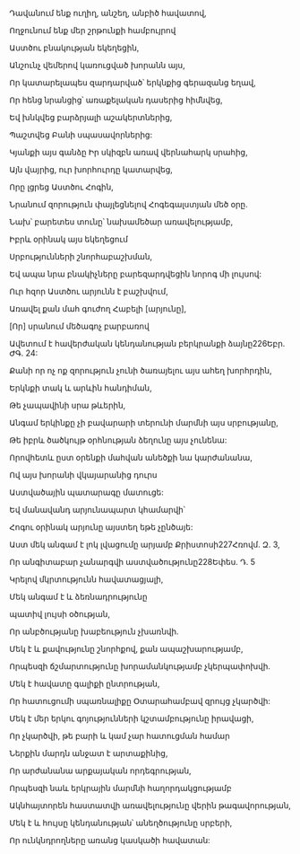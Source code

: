 Դավանում ենք ուղիղ, անշեղ, անբիծ հավատով,


Ողջունում ենք մեր շրթունքի համբույրով


Աստծու բնակության եկեղեցին,


Անշունչ վեմերով կառուցված խորանն այս,


Որ կատարելապես զարդարված՝ երկնքից գերազանց եղավ,


Որ հենց նրանցից՝ առաքելական դասերից հիմնվեց,


Եվ խնկվեց բարձրյալի աշակերտներից,


Պաշտվեց Բանի սպասավորներից:


Կյանքի այս գանձը Իր սկիզբն առավ վերնահարկ սրահից,


Այն վայրից, ուր խորհուրդը կատարվեց,


Որը լցրեց Աստծու Հոգին,


Նրանում զորություն փայլեցնելով Հոգեգալստյան մեծ օրը.


Նախ՝ բարետես տունը՝ նախամեծար առավելությամբ,


Իբրև օրինակ այս եկեղեցում


Սրբությունների շնորհաբաշխման,


Եվ ապա նրա բնակիչները բարեզարդվեցին նորոգ մի լույսով:


Ուր հզոր Աստծու արյունն է բաշխվում,


Առավել քան մահ գուժող Հաբելի [արյունը],


[Որ] սրանում մեծագոչ բարբառով


Ավետում է հավերժական կենդանության բերկրանքի ձայնը226Եբր. ԺԳ. 24:


Քանի որ ոչ ոք զորություն չունի ծառայելու այս ահեղ խորհրդին,


Երկնքի տակ և արևին հանդիման,


Թե չապավինի սրա թևերին,


Անգամ երկինքը չի բավարարի տերունի մարմնի այս սրբությանը,


Թե իբրև ծածկույթ օրհնության ձեղունը այս չունենա:


Որովհետև ըստ օրենքի մահվան անեծքի նա կարժանանա,


Ով այս խորանի վկայարանից դուրս


Աստվածային պատարագը մատուցե:


Եվ մանավանդ արյունապարտ կհամարվի՝


Հոգու օրինակ արյունը այստեղ եթե չընծայե:


Աստ մեկ անգամ է լոկ լվացումը արյամբ Քրիստոսի227Հռովմ. Զ. 3,


Որ անգիտաբար չանարգվի աստվածությունը228Եփես. Դ. 5


Կրելով մկրտությունն հավատացյալի,


Մեկ անգամ է և ձեռնադրությունը


պատիվ լույսի օծության,


Որ անբծությանը խաբեություն չխառնվի.


Մեկ է և քավությունը շնորհքով, քան ապաշխարությամբ,


Որպեսզի ճշմարտությունը խորամանկությամբ չկերպափոխվի.


Մեկ է հավատը գալիքի ընտրության,


Որ հատուցումի սպառնալիքը Օտարահամբավ զրույց չկարծվի:


Մեկ է մեր երկու գոյությունների կշտամբությունը իրավացի,


Որ չկարծվի, թե բարի և կամ չար հատուցման համար


Ներքին մարդն անջատ է արտաքինից,


Որ արժանանա արքայական որդեգրության,


Որպեսզի նաև երկրային մարմնի հաղորդակցությամբ


Ակնհայտորեն հաստատվի առավելությունը վերին թագավորության,


Մեկ է և հույսը կենդանության՝ անեղծությունը սրբերի,


Որ ունկնդրողները առանց կասկածի հավատան: